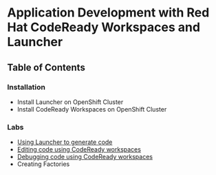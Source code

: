 # Application Development with Red Hat CodeReady Workspaces and Launcher

## Table of Contents

### Installation

* Install Launcher on OpenShift Cluster
* Install CodeReady Workspaces on OpenShift Cluster

### Labs

* [Using Launcher to generate code](GenerateCodeUsingLauncher.md)
* [Editing code using CodeReady workspaces ](EditCodeUsingCodeReadyWorkspaces.md)
* [Debugging code using CodeReady workspaces](DebuggingUsingCodeReadyWorkspaces.md)
* Creating Factories 

